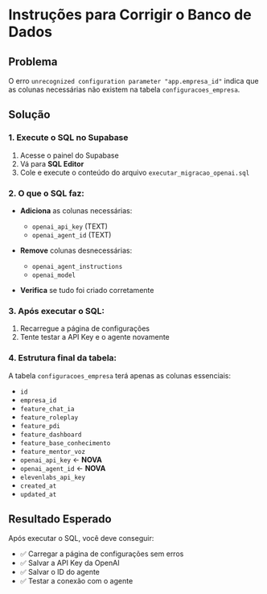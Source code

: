 # Instruções para Corrigir o Banco de Dados

## Problema
O erro `unrecognized configuration parameter "app.empresa_id"` indica que as colunas necessárias não existem na tabela `configuracoes_empresa`.

## Solução

### 1. Execute o SQL no Supabase

1. Acesse o painel do Supabase
2. Vá para **SQL Editor**
3. Cole e execute o conteúdo do arquivo `executar_migracao_openai.sql`

### 2. O que o SQL faz:

- **Adiciona** as colunas necessárias:
  - `openai_api_key` (TEXT)
  - `openai_agent_id` (TEXT)

- **Remove** colunas desnecessárias:
  - `openai_agent_instructions`
  - `openai_model`

- **Verifica** se tudo foi criado corretamente

### 3. Após executar o SQL:

1. Recarregue a página de configurações
2. Tente testar a API Key e o agente novamente

### 4. Estrutura final da tabela:

A tabela `configuracoes_empresa` terá apenas as colunas essenciais:
- `id`
- `empresa_id`
- `feature_chat_ia`
- `feature_roleplay`
- `feature_pdi`
- `feature_dashboard`
- `feature_base_conhecimento`
- `feature_mentor_voz`
- `openai_api_key` ← **NOVA**
- `openai_agent_id` ← **NOVA**
- `elevenlabs_api_key`
- `created_at`
- `updated_at`

## Resultado Esperado

Após executar o SQL, você deve conseguir:
- ✅ Carregar a página de configurações sem erros
- ✅ Salvar a API Key da OpenAI
- ✅ Salvar o ID do agente
- ✅ Testar a conexão com o agente
